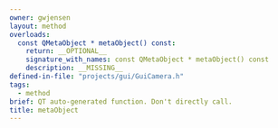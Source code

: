 ```yaml
---
owner: gwjensen
layout: method
overloads:
  const QMetaObject * metaObject() const:
    return: __OPTIONAL__
    signature_with_names: const QMetaObject * metaObject() const
    description: __MISSING__
defined-in-file: "projects/gui/GuiCamera.h"
tags:
  - method
brief: QT auto-generated function. Don't directly call.
title: metaObject
---
```

